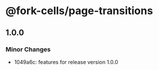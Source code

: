 # @fork-cells/page-transitions

## 1.0.0

### Minor Changes

- 1049a6c: features for release version 1.0.0
